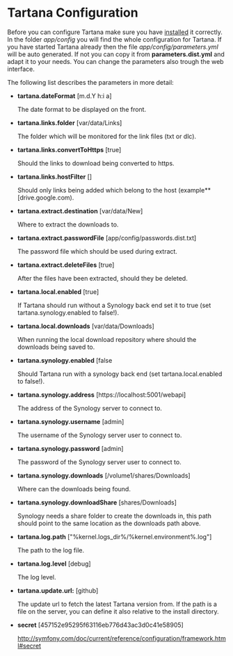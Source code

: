 # Tartana Configuration

Before you can configure Tartana make sure you have [installed](installation.md) it correctly.
In the folder *app/config* you will find the whole configuration for Tartana. If you have started Tartana already then the file *app/config/parameters.yml* will be auto generated. If not you can copy it from **parameters.dist.yml** and adapt it to your needs. You can change the parameters also trough the web interface.

The following list describes the parameters in more detail:

- **tartana.dateFormat** [m.d.Y h:i a]

  The date format to be displayed on the front.

- **tartana.links.folder** [var/data/Links]

  The folder which will be monitored for the link files (txt or dlc).

- **tartana.links.convertToHttps** [true]

  Should the links to download being converted to https.

- **tartana.links.hostFilter** []

  Should only links being added which belong to the host (example** [drive.google.com).

- **tartana.extract.destination** [var/data/New]

  Where to extract the downloads to.

- **tartana.extract.passwordFile** [app/config/passwords.dist.txt]

  The password file which should be used during extract.

- **tartana.extract.deleteFiles** [true]

  After the files have been extracted, should they be deleted.

- **tartana.local.enabled** [true]

  If Tartana should run without a Synology back end set it to true (set tartana.synology.enabled to false!).

- **tartana.local.downloads** [var/data/Downloads]

  When running the local download repository where should the downloads being saved to.

- **tartana.synology.enabled** [false

  Should Tartana run with a synology back end  (set tartana.local.enabled to false!).

- **tartana.synology.address** [https://localhost:5001/webapi]

  The address of the Synology server to connect to.

- **tartana.synology.username** [admin]

  The username of the Synology server user to connect to.

- **tartana.synology.password** [admin]

  The password of the Synology server user to connect to.

- **tartana.synology.downloads** [/volume1/shares/Downloads]

  Where can the downloads being found.

- **tartana.synology.downloadShare** [shares/Downloads]

  Synology needs a share folder to create the downloads in, this path
  should point to the same location as the downloads path above.

- **tartana.log.path** ["%kernel.logs_dir%/%kernel.environment%.log"]

  The path to the log file.

- **tartana.log.level** [debug]

  The log level.

- **tartana.update.url:** [github]

  The update url to fetch the latest Tartana version from. If the path is a file on the server, you can define it also relative to the install directory.

- **secret** [457152e95295f63116eb776d43ac3d0c41e58905]

  http://symfony.com/doc/current/reference/configuration/framework.html#secret